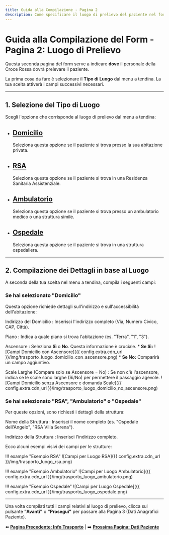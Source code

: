 ```yaml
---
title: Guida alla Compilazione - Pagina 2
description: Come specificare il luogo di prelievo del paziente nel form di richiesta trasporto - Domicilio, Strutture, Accessibilità.
---
```


# Guida alla Compilazione del Form - Pagina 2: Luogo di Prelievo

Questa seconda pagina del form serve a indicare **dove** il personale della Croce Rossa dovrà prelevare il paziente.

La prima cosa da fare è selezionare il **Tipo di Luogo** dal menu a tendina. La tua scelta attiverà i campi successivi necessari.

---

## 1. Selezione del Tipo di Luogo

Scegli l'opzione che corrisponde al luogo di prelievo dal menu a tendina:

<div class="grid cards" markdown>
<ul>
<li>
    <h2><a href="#se-hai-selezionato-domicilio">Domicilio</a> </h2>
    <p>Seleziona questa opzione se il paziente si trova presso la sua abitazione privata.</p>
</li>
<li>
    <h2><a href="#se-hai-selezionato-rsa-ambulatorio-o-ospedale">RSA</a> </h2>
    <p>Seleziona questa opzione se il paziente si trova in una Residenza Sanitaria Assistenziale.</p>
</li>
<li>
    <h2><a href="#se-hai-selezionato-rsa-ambulatorio-o-ospedale">Ambulatorio</a></h2>
    <p>Seleziona questa opzione se il paziente si trova presso un ambulatorio medico o una struttura simile.</p>
</li>
<li>
    <h2><a href="#se-hai-selezionato-rsa-ambulatorio-o-ospedale">Ospedale</a></h2>
    <p>Seleziona questa opzione se il paziente si trova in una struttura ospedaliera.</p>
</li>
</ul>
</div>

---

## 2. Compilazione dei Dettagli in base al Luogo

A seconda della tua scelta nel menu a tendina, compila i seguenti campi:

### Se hai selezionato "Domicilio"

Questa opzione richiede dettagli sull'indirizzo e sull'accessibilità dell'abitazione:

Indirizzo del Domicilio
:   Inserisci l'indirizzo completo (Via, Numero Civico, CAP, Città).

Piano
:   Indica a quale piano si trova l'abitazione (es. "Terra", "1", "3").

Ascensore
:   Seleziona **Sì** o **No**. Questa informazione è cruciale.
    * **Se Sì:**
        ![Campi Domicilio con Ascensore]({{ config.extra.cdn_url }}/img/trasporto_luogo_domicilio_con_ascensore.png)
    * **Se No:** Comparirà un campo aggiuntivo.

Scale Larghe (Compare solo se Ascensore = No)
:   Se non c'è l'ascensore, indica se le scale sono larghe (Sì/No) per permettere il passaggio agevole.
    ![Campi Domicilio senza Ascensore e domanda Scale]({{ config.extra.cdn_url }}/img/trasporto_luogo_domicilio_no_ascensore.png)

### Se hai selezionato "RSA", "Ambulatorio" o "Ospedale"

Per queste opzioni, sono richiesti i dettagli della struttura:

Nome della Struttura
:   Inserisci il nome completo (es. "Ospedale dell'Angelo", "RSA Villa Serena").

Indirizzo della Struttura
:   Inserisci l'indirizzo completo.

Ecco alcuni esempi visivi dei campi per le strutture:

!!! example "Esempio RSA"
    ![Campi per Luogo RSA]({{ config.extra.cdn_url }}/img/trasporto_luogo_rsa.png)

!!! example "Esempio Ambulatorio"
    ![Campi per Luogo Ambulatorio]({{ config.extra.cdn_url }}/img/trasporto_luogo_ambulatorio.png)

!!! example "Esempio Ospedale"
    ![Campi per Luogo Ospedale]({{ config.extra.cdn_url }}/img/trasporto_luogo_ospedale.png)

---

Una volta compilati tutti i campi relativi al luogo di prelievo, clicca sul pulsante **"Avanti"** o **"Prosegui"** per passare alla Pagina 3 (Dati Anagrafici Paziente).

⬅️ **[Pagina Precedente: Info Trasporto](1_info_trasporto.md)** | ➡️ **[Prossima Pagina: Dati Paziente](3_dati_paziente.md)**